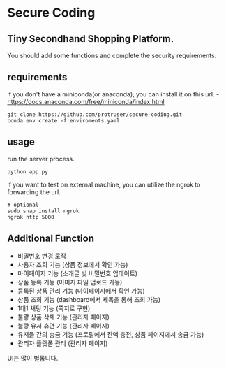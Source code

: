 # Secure Coding

## Tiny Secondhand Shopping Platform.

You should add some functions and complete the security requirements.

## requirements

if you don't have a miniconda(or anaconda), you can install it on this url. - https://docs.anaconda.com/free/miniconda/index.html

```
git clone https://github.com/protruser/secure-coding.git
conda env create -f enviroments.yaml
```

## usage

run the server process.

```
python app.py
```

if you want to test on external machine, you can utilize the ngrok to forwarding the url.
```
# optional
sudo snap install ngrok
ngrok http 5000
```

## Additional Function
-  비밀번호 변경 로직
-  사용자 조회 기능 (상품 정보에서 확인 가능)
-  마이페이지 기능 (소개글 빛 비밀번호 업데이트)
-  상품 등록 기능 (이미지 파일 업로드 가능) 
-  등록된 상품 관리 기능 (마이페이지에서 확인 가능)
-  상품 조회 기능 (dashboard에서 제목을 통해 조회 가능)
-  1대1 채팅 기능 (쪽지로 구현)
-  불량 상품 삭제 기능 (관리자 페이지)
-  불량 유저 휴면 기능 (관리자 페이지)
-  유저들 간의 송금 기능 (프로필에서 잔액 충전, 상품 페이지에서 송금 가능)
-  관리자 플랫폼 관리 (관리자 페이지)

UI는 많이 별롭니다..
